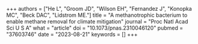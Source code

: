 +++
authors = ["He L", "Groom JD", "Wilson EH", "Fernandez J", "Konopka MC", "Beck DAC", "Lidstrom ME."]
title = "A methanotrophic bacterium to enable methane removal for climate mitigation"
journal = "Proc Natl Acad Sci U S A"
what = "article"
doi = "10.1073/pnas.2310046120"
pubmed = "37603746"
date = "2023-08-21"
keywords = []
+++

